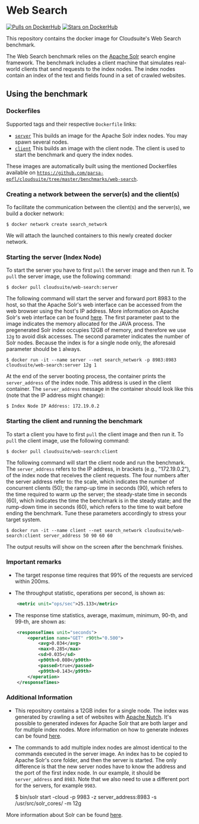 # Web Search #

[![Pulls on DockerHub][dhpulls]][dhrepo]
[![Stars on DockerHub][dhstars]][dhrepo]

This repository contains the docker image for Cloudsuite's Web Search benchmark.

The Web Search benchmark relies on the [Apache Solr][apachesolr] search engine framework. The benchmark includes a client machine that simulates real-world clients that send requests to the index nodes. The index nodes contain an index of the text and fields found in a set of crawled websites.

## Using the benchmark ##

### Dockerfiles ###

Supported tags and their respective `Dockerfile` links:

- [`server`][serverdocker] This builds an image for the Apache Solr index nodes. You may spawn several nodes.
- [`client`][clientdocker] This builds an image with the client node. The client is used to start the benchmark and query the index nodes.

These images are automatically built using the mentioned Dockerfiles available on [`https://github.com/parsa-epfl/cloudsuite/tree/master/benchmarks/web-search`][repo].

### Creating a network between the server(s) and the client(s)

To facilitate the communication between the client(s) and the server(s), we build a docker network:

	$ docker network create search_network

We will attach the launched containers to this newly created docker network.

### Starting the server (Index Node) ###

To start the server you have to first `pull` the server image and then run it. To `pull` the server image, use the following command:

	$ docker pull cloudsuite/web-search:server

The following command will start the server and forward port 8983 to the host, so that the Apache Solr's web interface can be accessed from the web browser using the host's IP address. More information on Apache Solr's web interface can be found [here][solrui]. The first parameter past to the image indicates the memory allocated for the JAVA process. The pregenerated Solr index occupies 12GB of memory, and therefore we use `12g` to avoid disk accesses. The second parameter indicates the number of Solr nodes. Because the index is for a single node only, the aforesaid parameter should be `1` always.

	$ docker run -it --name server --net search_network -p 8983:8983 cloudsuite/web-search:server 12g 1

At the end of the server booting process, the container prints the `server_address` of the index node. This address is used in the client container. The `server_address` message in the container should look like this (note that the IP address might change):

	$ Index Node IP Address: 172.19.0.2

### Starting the client and running the benchmark ###

To start a client you have to first `pull` the client image and then run it. To `pull` the client image, use the following command:

	$ docker pull cloudsuite/web-search:client

The following command will start the client node and run the benchmark. The `server_address` refers to the IP address, in brackets (e.g., "172.19.0.2"), of the index node that receives the client requests. The four numbers after the server address refer to: the scale, which indicates the number of concurrent clients (50); the ramp-up time in seconds (90), which refers to the time required to warm up the server; the steady-state time in seconds (60), which indicates the time the benchmark is in the steady state; and the rump-down time in seconds (60), which refers to the time to wait before ending the benchmark. Tune these parameters accordingly to stress your target system.

	$ docker run -it --name client --net search_network cloudsuite/web-search:client server_address 50 90 60 60  

The output results will show on the screen after the benchmark finishes.

### Important remarks ###

- The target response time requires that 99% of the requests are serviced within 200ms.

- The throughput statistic, operations per second, is shown as:

```xml
	<metric unit="ops/sec">25.133</metric>
```

- The response time statistics, average, maximum, minimum, 90-th, and 99-th, are shown as:

```xml
	<responseTimes unit="seconds">
   		<operation name="GET" r90th="0.500">
   			<avg>0.034</avg>
   			<max>0.285</max>
   			<sd>0.035</sd>
   			<p90th>0.080</p90th>
   			<passed>true</passed>
   			<p99th>0.143</p99th>
   		</operation>
	</responseTimes>
```

### Additional Information ###

- This repository contains a 12GB index for a single node. The index was generated by crawling a set of websites with [Apache Nutch][apachenutch]. It's possible to generated indexes for Apache Solr that are both larger and for multiple index nodes. More information on how to generate indexes can be found [here][nutchtutorial].

- The commands to add multiple index nodes are almost identical to the commands executed in the server image. An index has to be copied to Apache Solr's core folder, and then the server is started. The only difference is that the new server nodes have to know the address and the port of the first index node. In our example, it should be `server_address` and `8983`. Note that we also need to use a different port for the servers, for example `9983`.


	$ bin/solr start -cloud -p 9983 -z server_address:8983 -s /usr/src/solr_cores/ -m 12g

More information about Solr can be found [here][solrmanual].

[datadocker]: https://github.com/parsa-epfl/cloudsuite/blob/master/benchmarks/web-search/data/Dockerfile "Data volume Dockerfile"
[serverdocker]: https://github.com/parsa-epfl/cloudsuite/blob/master/benchmarks/web-search/server/Dockerfile "Server Dockerfile"
[clientdocker]: https://github.com/parsa-epfl/cloudsuite/blob/master/benchmarks/web-search/client/Dockerfile "Client Dockerfile"
[solrui]: https://cwiki.apache.org/confluence/display/solr/Overview+of+the+Solr+Admin+UI "Apache Solr UI"
[solrmanual]: https://cwiki.apache.org/confluence/display/solr/Apache+Solr+Reference+Guide "Apache Solr Manual"
[nutchtutorial]: https://wiki.apache.org/nutch/NutchTutorial "Nutch Tutorial"
[apachesolr]: https://github.com/apache/solr "Apache Solr"
[apachenutch]: https://github.com/apache/nutch "Apache Nutch"
[repo]: https://github.com/parsa-epfl/cloudsuite/tree/master/benchmarks/web-search "Web Search GitHub Repo"
[dhrepo]: https://hub.docker.com/r/cloudsuite/web-search/ "DockerHub Page"
[dhpulls]: https://img.shields.io/docker/pulls/cloudsuite/web-search.svg "Go to DockerHub Page"
[dhstars]: https://img.shields.io/docker/stars/cloudsuite/web-search.svg "Go to DockerHub Page"
